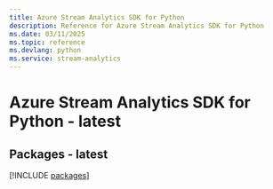 ```yaml
---
title: Azure Stream Analytics SDK for Python
description: Reference for Azure Stream Analytics SDK for Python
ms.date: 03/11/2025
ms.topic: reference
ms.devlang: python
ms.service: stream-analytics
---
```

# Azure Stream Analytics SDK for Python - latest
## Packages - latest
[!INCLUDE [packages](stream-analytics-index.md)]